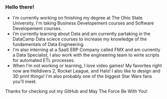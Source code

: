 ### Hello there! 


-  I'm currently working on finishing my degree at The Ohio State University, I'm taking Business Developement courses and Software Developement courses.
-  I’m currently learning about Data and am currently partaking in the DataCamp Data sciece courses to increase my knowledge of the fundamentals of Data Engineering.
-  I'm also interning at a SaaS ERP Company called FMX and am currently a Data Specialist, I also work with the engineering team to wirte scripts for automated ETL processes.
-  When I'm not working or learning, I love video games! My favorites right now are Helldivers 2, Rocket League, and Halo! I also like to design and 3D print things! I'm also probably one of the biggest Star Wars fans you'll meet.


Thanks for checking out my GitHub and May The Force Be With You!
